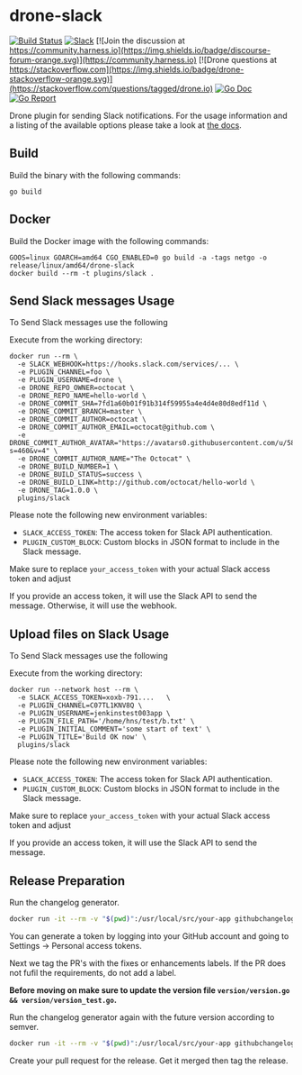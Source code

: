 # drone-slack

[![Build Status](http://harness.drone.io/api/badges/drone-plugins/drone-slack/status.svg)](http://harness.drone.io/drone-plugins/drone-slack)
[![Slack](https://img.shields.io/badge/slack-drone-orange.svg?logo=slack)](https://join.slack.com/t/harnesscommunity/shared_invite/zt-y4hdqh7p-RVuEQyIl5Hcx4Ck8VCvzBw)
[![Join the discussion at https://community.harness.io](https://img.shields.io/badge/discourse-forum-orange.svg)](https://community.harness.io)
[![Drone questions at https://stackoverflow.com](https://img.shields.io/badge/drone-stackoverflow-orange.svg)](https://stackoverflow.com/questions/tagged/drone.io)
[![Go Doc](https://godoc.org/github.com/drone-plugins/drone-slack?status.svg)](http://godoc.org/github.com/drone-plugins/drone-slack)
[![Go Report](https://goreportcard.com/badge/github.com/drone-plugins/drone-slack)](https://goreportcard.com/report/github.com/drone-plugins/drone-slack)

Drone plugin for sending Slack notifications. For the usage information and a listing of the available options please take a look at [the docs](http://plugins.drone.io/drone-plugins/drone-slack/).

## Build

Build the binary with the following commands:

```
go build
```

## Docker

Build the Docker image with the following commands:

```
GOOS=linux GOARCH=amd64 CGO_ENABLED=0 go build -a -tags netgo -o release/linux/amd64/drone-slack
docker build --rm -t plugins/slack .
```

## Send Slack messages Usage

To Send Slack messages use the following

Execute from the working directory:

```
docker run --rm \
  -e SLACK_WEBHOOK=https://hooks.slack.com/services/... \
  -e PLUGIN_CHANNEL=foo \
  -e PLUGIN_USERNAME=drone \
  -e DRONE_REPO_OWNER=octocat \
  -e DRONE_REPO_NAME=hello-world \
  -e DRONE_COMMIT_SHA=7fd1a60b01f91b314f59955a4e4d4e80d8edf11d \
  -e DRONE_COMMIT_BRANCH=master \
  -e DRONE_COMMIT_AUTHOR=octocat \
  -e DRONE_COMMIT_AUTHOR_EMAIL=octocat@github.com \
  -e DRONE_COMMIT_AUTHOR_AVATAR="https://avatars0.githubusercontent.com/u/583231?s=460&v=4" \
  -e DRONE_COMMIT_AUTHOR_NAME="The Octocat" \
  -e DRONE_BUILD_NUMBER=1 \
  -e DRONE_BUILD_STATUS=success \
  -e DRONE_BUILD_LINK=http://github.com/octocat/hello-world \
  -e DRONE_TAG=1.0.0 \
  plugins/slack
```

Please note the following new environment variables:

- `SLACK_ACCESS_TOKEN`: The access token for Slack API authentication.
- `PLUGIN_CUSTOM_BLOCK`: Custom blocks in JSON format to include in the Slack message.

Make sure to replace `your_access_token` with your actual Slack access token and adjust

If you provide an access token, it will use the Slack API to send the message. Otherwise, it will use the webhook.


## Upload files on Slack Usage

To Send Slack messages use the following

Execute from the working directory:
```
docker run --network host --rm \
  -e SLACK_ACCESS_TOKEN=xoxb-791....   \
  -e PLUGIN_CHANNEL=C07TL1KNV8Q \
  -e PLUGIN_USERNAME=jenkinstest003app \
  -e PLUGIN_FILE_PATH='/home/hns/test/b.txt' \
  -e PLUGIN_INITIAL_COMMENT='some start of text' \
  -e PLUGIN_TITLE='Build OK now' \
  plugins/slack
```

Please note the following new environment variables:

- `SLACK_ACCESS_TOKEN`: The access token for Slack API authentication.
- `PLUGIN_CUSTOM_BLOCK`: Custom blocks in JSON format to include in the Slack message.

Make sure to replace `your_access_token` with your actual Slack access token and adjust

If you provide an access token, it will use the Slack API to send the message.


## Release Preparation

Run the changelog generator.

```BASH
docker run -it --rm -v "$(pwd)":/usr/local/src/your-app githubchangeloggenerator/github-changelog-generator -u drone-plugins -p drone-slack -t <secret github token>
```

You can generate a token by logging into your GitHub account and going to Settings -> Personal access tokens.

Next we tag the PR's with the fixes or enhancements labels. If the PR does not fufil the requirements, do not add a label.

**Before moving on make sure to update the version file `version/version.go && version/version_test.go`.**

Run the changelog generator again with the future version according to semver.

```BASH
docker run -it --rm -v "$(pwd)":/usr/local/src/your-app githubchangeloggenerator/github-changelog-generator -u drone-plugins -p drone-slack <secret token> --future-release v1.0.0
```

Create your pull request for the release. Get it merged then tag the release.
